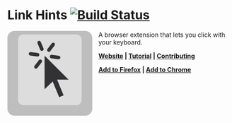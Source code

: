 # Link Hints [![Build Status][travis-badge]][travis-link]

<img src="icon.svg" alt="" align="left" style="margin-right: 1em;">

A browser extension that lets you click with your keyboard.

**[Website] | [Tutorial] | [Contributing]**

**[Add to Firefox] | [Add to Chrome]**

[add to chrome]: https://lydell.github.io/LinkHints#note
[add to firefox]: https://lydell.github.io/LinkHints#note
[contributing]: https://github.com/lydell/LinkHints/blob/master/CONTRIBUTING.md
[travis-badge]: https://travis-ci.com/lydell/LinkHints.svg?branch=master
[travis-link]: https://travis-ci.com/lydell/LinkHints
[tutorial]: https://lydell.github.io/LinkHints/tutorial.html
[website]: https://lydell.github.io/LinkHints
